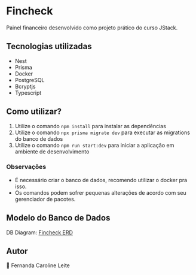 # Fincheck

Painel financeiro desenvolvido como projeto prático do curso JStack.

## Tecnologias utilizadas

- Nest
- Prisma
- Docker
- PostgreSQL
- Bcryptjs
- Typescript

## Como utilizar?

1. Utilize o comando `npm install` para instalar as dependências
2. Utilize o comando `npx prisma migrate dev` para executar as migrations do banco de dados
3. Utilize o comando `npm run start:dev` para iniciar a aplicação em ambiente de desenvolvimento

### Observações

- É necessário criar o banco de dados, recomendo utilizar o docker pra isso.
- Os comandos podem sofrer pequenas alterações de acordo com seu gerenciador de pacotes.

## Modelo do Banco de Dados

DB Diagram: [Fincheck ERD](https://dbdiagram.io/d/Fincheck-ERD-67608f9fe763df1f001ff2c5)

## Autor

💚 Fernanda Caroline Leite
